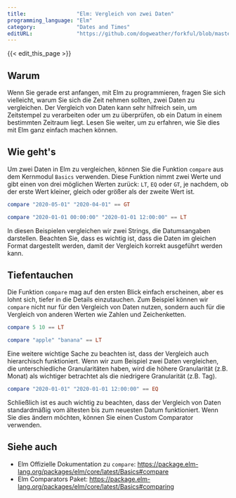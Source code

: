 ```yaml
---
title:                "Elm: Vergleich von zwei Daten"
programming_language: "Elm"
category:             "Dates and Times"
editURL:              "https://github.com/dogweather/forkful/blob/master/content/de/elm/comparing-two-dates.md"
---
```


{{< edit_this_page >}}

## Warum
Wenn Sie gerade erst anfangen, mit Elm zu programmieren, fragen Sie sich vielleicht, warum Sie sich die Zeit nehmen sollten, zwei Daten zu vergleichen. Der Vergleich von Daten kann sehr hilfreich sein, um Zeitstempel zu verarbeiten oder um zu überprüfen, ob ein Datum in einem bestimmten Zeitraum liegt. Lesen Sie weiter, um zu erfahren, wie Sie dies mit Elm ganz einfach machen können.

## Wie geht's
Um zwei Daten in Elm zu vergleichen, können Sie die Funktion `compare` aus dem Kernmodul `Basics` verwenden. Diese Funktion nimmt zwei Werte und gibt einen von drei möglichen Werten zurück: `LT`, `EQ` oder `GT`, je nachdem, ob der erste Wert kleiner, gleich oder größer als der zweite Wert ist.

```Elm
compare "2020-05-01" "2020-04-01" == GT

compare "2020-01-01 00:00:00" "2020-01-01 12:00:00" == LT
```

In diesen Beispielen vergleichen wir zwei Strings, die Datumsangaben darstellen. Beachten Sie, dass es wichtig ist, dass die Daten im gleichen Format dargestellt werden, damit der Vergleich korrekt ausgeführt werden kann.

## Tiefentauchen
Die Funktion `compare` mag auf den ersten Blick einfach erscheinen, aber es lohnt sich, tiefer in die Details einzutauchen. Zum Beispiel können wir `compare` nicht nur für den Vergleich von Daten nutzen, sondern auch für die Vergleich von anderen Werten wie Zahlen und Zeichenketten.

``` Elm
compare 5 10 == LT

compare "apple" "banana" == LT
```

Eine weitere wichtige Sache zu beachten ist, dass der Vergleich auch hierarchisch funktioniert. Wenn wir zum Beispiel zwei Daten vergleichen, die unterschiedliche Granularitäten haben, wird die höhere Granularität (z.B. Monat) als wichtiger betrachtet als die niedrigere Granularität (z.B. Tag).

``` Elm
compare "2020-01-01" "2020-01-01 12:00:00" == EQ
```

Schließlich ist es auch wichtig zu beachten, dass der Vergleich von Daten standardmäßig vom ältesten bis zum neuesten Datum funktioniert. Wenn Sie dies ändern möchten, können Sie einen Custom Comparator verwenden.

## Siehe auch
- Elm Offizielle Dokumentation zu `compare`: https://package.elm-lang.org/packages/elm/core/latest/Basics#compare
- Elm Comparators Paket: https://package.elm-lang.org/packages/elm/core/latest/Basics#comparing